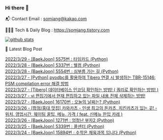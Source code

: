 ### Hi there 👋

📬  Contact Email : somjang@kakao.com

👨🏻‍💻  Tech & Daily Blog : https://somjang.tistory.com

[![github stats](https://github-readme-stats.vercel.app/api?username=SOMJANG&show_icons=true&hide_border=False)](https://somjang.tistory.com)

🤩 Latest Blog Post

[2022/3/29 - [BaekJoon] 5575번 : 타임카드 (Python)](https://somjang.tistory.com/entry/BaekJoon-5575%EB%B2%88-%ED%83%80%EC%9E%84%EC%B9%B4%EB%93%9C-Python) <br>
[2022/3/28 - [BaekJoon] 5337번 : 웰컴 (Python)](https://somjang.tistory.com/entry/BaekJoon-5337%EB%B2%88-%EC%9B%B0%EC%BB%B4-Python) <br>
[2022/3/28 - [BaekJoon] 5554번 : 심부름 가는 길 (Python)](https://somjang.tistory.com/entry/BaekJoon-5554%EB%B2%88-%EC%8B%AC%EB%B6%80%EB%A6%84-%EA%B0%80%EB%8A%94-%EA%B8%B8-Python) <br>
[2022/3/27 - [Python] pyodbc를 활용하여 Tibero 연결 시 발생하는 TBR-15146: PSM compilation error 해결 방법](https://somjang.tistory.com/entry/Python-pyodbc%EB%A5%BC-%ED%99%9C%EC%9A%A9%ED%95%98%EC%97%AC-Tibero-%EC%97%B0%EA%B2%B0-%EC%8B%9C-%EB%B0%9C%EC%83%9D%ED%95%98%EB%8A%94-TBR-15146-PSM-compilation-error-%ED%95%B4%EA%B2%B0-%EB%B0%A9%EB%B2%95) <br>
[2022/3/27 - [Tibero] 데이터베이스 인코딩 확인하는 방법! ( 쿼리로 확인하는 방법! )](https://somjang.tistory.com/entry/Tibero-%EB%8D%B0%EC%9D%B4%ED%84%B0%EB%B2%A0%EC%9D%B4%EC%8A%A4-%EC%9D%B8%EC%BD%94%EB%94%A9-%ED%99%95%EC%9D%B8%ED%95%98%EB%8A%94-%EB%B0%A9%EB%B2%95-%EC%BF%BC%EB%A6%AC%EB%A1%9C-%ED%99%95%EC%9D%B8%ED%95%98%EB%8A%94-%EB%B0%A9%EB%B2%95) <br>
[2022/3/27 - vi 편집기에서 현재 편집하고 있는 파일 내용 전체 삭제하는 방법!](https://somjang.tistory.com/entry/vi-%ED%8E%B8%EC%A7%91%EA%B8%B0%EC%97%90%EC%84%9C-%ED%98%84%EC%9E%AC-%ED%8E%B8%EC%A7%91%ED%95%98%EA%B3%A0-%EC%9E%88%EB%8A%94-%ED%8C%8C%EC%9D%BC-%EB%82%B4%EC%9A%A9-%EC%A0%84%EC%B2%B4-%EC%82%AD%EC%A0%9C%ED%95%98%EB%8A%94-%EB%B0%A9%EB%B2%95) <br>
[2022/3/27 - [BaekJoon] 16170번 : 오늘의 날짜는? (Python)](https://somjang.tistory.com/entry/BaekJoon-16170%EB%B2%88-%EC%98%A4%EB%8A%98%EC%9D%98-%EB%82%A0%EC%A7%9C%EB%8A%94-Python) <br>
[2022/3/26 - [합정/홍대 맛집] 카와카츠 - 인생 최고의 돈카츠, 치킨카츠가 있는 곳! - 위치, 영업시간, 웨이팅 꿀팁, 메뉴, 가격 ( feat. 신메뉴 한입 카레 )](https://somjang.tistory.com/entry/%ED%95%A9%EC%A0%95%ED%99%8D%EB%8C%80-%EB%A7%9B%EC%A7%91-%EC%B9%B4%EC%99%80%EC%B9%B4%EC%B8%A0-%EC%9D%B8%EC%83%9D-%EC%B5%9C%EA%B3%A0%EC%9D%98-%EB%8F%88%EC%B9%B4%EC%B8%A0-%EC%B9%98%ED%82%A8%EC%B9%B4%EC%B8%A0%EA%B0%80-%EC%9E%88%EB%8A%94-%EA%B3%B3-%EC%9C%84%EC%B9%98-%EC%98%81%EC%97%85%EC%8B%9C%EA%B0%84-%EC%9B%A8%EC%9D%B4%ED%8C%85-%EA%BF%80%ED%8C%81-%EB%A9%94%EB%89%B4-%EA%B0%80%EA%B2%A9-feat-%EC%8B%A0%EB%A9%94%EB%89%B4-%ED%95%9C%EC%9E%85-%EC%B9%B4%EB%A0%88) <br>
[2022/3/26 - [BaekJoon] 1271번 : 엄청난 부자2 (Python)](https://somjang.tistory.com/entry/BaekJoon-1271%EB%B2%88-%EC%97%84%EC%B2%AD%EB%82%9C-%EB%B6%80%EC%9E%902-Python) <br>
[2022/3/25 - [BaekJoon] 5339번 : 콜센터 (Python)](https://somjang.tistory.com/entry/BaekJoon-5339%EB%B2%88-%EC%BD%9C%EC%84%BC%ED%84%B0-Python) <br>
[2022/3/24 - [BaekJoon] 15894번 : 수학은 체육과목 입니다 (Python)](https://somjang.tistory.com/entry/BaekJoon-15894%EB%B2%88-%EC%88%98%ED%95%99%EC%9D%80-%EC%B2%B4%EC%9C%A1%EA%B3%BC%EB%AA%A9-%EC%9E%85%EB%8B%88%EB%8B%A4-Python) <br>
